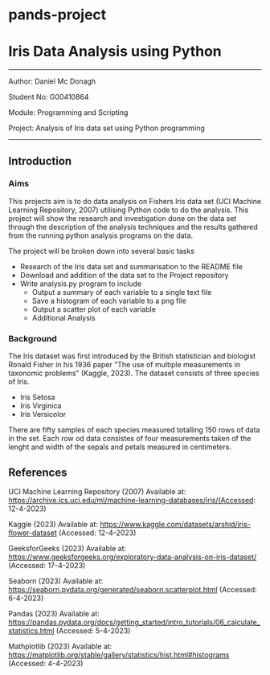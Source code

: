 # pands-project

# **Iris Data Analysis using Python**
---
Author:   Daniel Mc Donagh

Student No: G00410864

Module:     Programming and Scripting

Project:    Analysis of Iris data set using Python programming

---
## Introduction

### Aims

This projects aim is to do data analysis on Fishers Iris data set (UCI Machine Learning Repository, 2007) utilising Python code to do the analysis. This project will show the research and investigation done on the data set through the description of the analysis techniques and the results gathered from the running python analysis programs on the data.

The project will be broken down into several basic tasks 

- Research of the Iris data set and summarisation to the README file
- Download and addition of the data set to the Project repository
-  Write analysis.py program to include
    - Output a summary of each variable to a single text file
    - Save a histogram of each variable to a png file
    - Output a scatter plot of each variable
    - Additional Analysis


### Background
The Iris dataset was first introduced by the British statistician and biologist Ronald Fisher in his 1936 paper "The use of multiple measurements in taxonomic problems" (Kaggle, 2023). The dataset consists of three species of Iris.
- Iris Setosa
- Iris Virginica
- Iris Versicolor

There are fifty samples of each species measured totalling 150 rows of data in the set. Each row od data consistes of four measurements taken of the lenght and width of the sepals and petals measured in centimeters.






## References

UCI Machine Learning Repository (2007) Available at: https://archive.ics.uci.edu/ml/machine-learning-databases/iris/(Accessed: 12-4-2023)

Kaggle (2023) Available at: https://www.kaggle.com/datasets/arshid/iris-flower-dataset (Accessed: 12-4-2023)

GeeksforGeeks (2023) Available at: https://www.geeksforgeeks.org/exploratory-data-analysis-on-iris-dataset/
(Accessed: 17-4-2023)

Seaborn (2023) Available at: https://seaborn.pydata.org/generated/seaborn.scatterplot.html (Accessed: 6-4-2023)

Pandas (2023) Available at: https://pandas.pydata.org/docs/getting_started/intro_tutorials/06_calculate_statistics.html (Accessed: 5-4-2023)

Mathplotlib (2023) Available at: https://matplotlib.org/stable/gallery/statistics/hist.html#histograms (Accessed: 4-4-2023)
